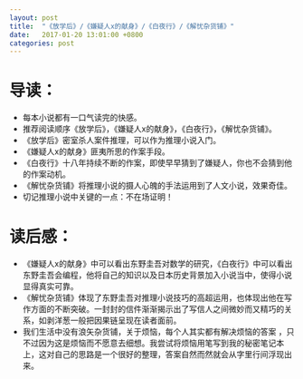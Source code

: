 ```yaml
---
layout: post
title:  "《放学后》/《嫌疑人x的献身》/《白夜行》/《解忧杂货铺》"
date:   2017-01-20 13:01:00 +0800
categories: post
---
```

# 导读：
* 每本小说都有一口气读完的快感。
* 推荐阅读顺序《放学后》，《嫌疑人x的献身》，《白夜行》，《解忧杂货铺》。
* 《放学后》密室杀人案件推理，可以作为推理小说入门。
* 《嫌疑人x的献身》匪夷所思的作案手段。
* 《白夜行》十八年持续不断的作案，即使早早猜到了嫌疑人，你也不会猜到他的作案动机。
* 《解忧杂货铺》将推理小说的摄人心魄的手法运用到了人文小说，效果奇佳。
* 切记推理小说中关键的一点：不在场证明！

# 读后感：
* 《嫌疑人x的献身》中可以看出东野圭吾对数学的研究，《白夜行》中可以看出东野圭吾会编程，他将自己的知识以及日本历史背景加入小说当中，使得小说显得真实可靠。
* 《解忧杂货铺》体现了东野圭吾对推理小说技巧的高超运用，也体现出他在写作方面的不断突破。一封封的信件渐渐揭示出了写信人之间微妙而又精巧的关系，如剥洋葱一般把因果链呈现在读者面前。
* 我们生活中没有浪矢杂货铺，关于烦恼，每个人其实都有解决烦恼的答案 ，只不过因为这是烦恼而不愿意去细想。我尝试将烦恼用笔写到我的秘密笔记本上，这对自己的思路是一个很好的整理，答案自然而然就会从字里行间浮现出来。
